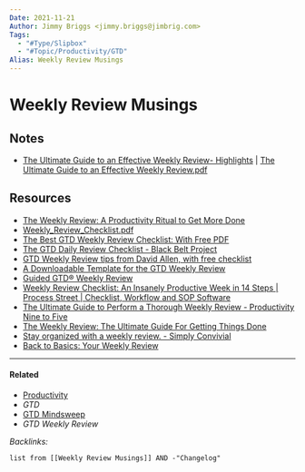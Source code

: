 ```yaml
---
Date: 2021-11-21
Author: Jimmy Briggs <jimmy.briggs@jimbrig.com>
Tags:
  - "#Type/Slipbox"
  - "#Topic/Productivity/GTD"
Alias: Weekly Review Musings
---
```


# Weekly Review Musings

## Notes

* [The Ultimate Guide to an Effective Weekly Review- Highlights](../Resources/Highlights/Notes/The%20Ultimate%20Guide%20to%20an%20Effective%20Weekly%20Review-%20Highlights.md) | [The Ultimate Guide to an Effective Weekly Review.pdf](../Reference/PDFs/The%20Ultimate%20Guide%20to%20an%20Effective%20Weekly%20Review.pdf)

## Resources

* [The Weekly Review: A Productivity Ritual to Get More Done](https://todoist.com/productivity-methods/weekly-review)
* [Weekly_Review_Checklist.pdf](https://gettingthingsdone.com/wp-content/uploads/2014/10/Weekly_Review_Checklist.pdf)
* [The Best GTD Weekly Review Checklist: With Free PDF](https://blog.weekdone.com/the-best-gtd-weekly-review-check-list-with-free-pdf/)
* [The GTD Daily Review Checklist - Black Belt Project](https://www.blackbeltproject.com/2011/02/the-gtd-daily-review-checklist.html)
* [GTD Weekly Review tips from David Allen, with free checklist](https://gettingthingsdone.com/2018/08/episode-43-the-power-of-the-gtd-weekly-review/)
* [A Downloadable Template for the GTD Weekly Review](https://taylorpearson.me/weeklyreview/)
* [Guided GTD® Weekly Review](https://gettingthingsdone.com/2015/07/podcast-07-guided-gtd-weekly-review/)
* [Weekly Review Checklist: An Insanely Productive Week in 14 Steps | Process Street | Checklist, Workflow and SOP Software](https://www.process.st/weekly-review/)
* [The Ultimate Guide to Perform a Thorough Weekly Review - Productivity Nine to Five](https://productivity95.com/the-ultimate-guide-to-perform-a-thorough-weekly-review/)
* [The Weekly Review: The Ultimate Guide For Getting Things Done](https://blog.weekdone.com/the-weekly-review-the-ultimate-guide-for-getting-things-done/)
* [Stay organized with a weekly review. - Simply Convivial](https://www.simplyconvivial.com/2020/stay-organized-with-a-weekly-review/)
* [Back to Basics: Your Weekly Review](https://www.lifehack.org/articles/featured/back-to-basics-your-weekly-review.html)

---

#### Related

* [Productivity](../MOCs/Productivity.md)
* *GTD*
* [GTD Mindsweep](GTD%20Mindsweep.md)
* *GTD Weekly Review*

*Backlinks:*

````dataview
list from [[Weekly Review Musings]] AND -"Changelog"
````
